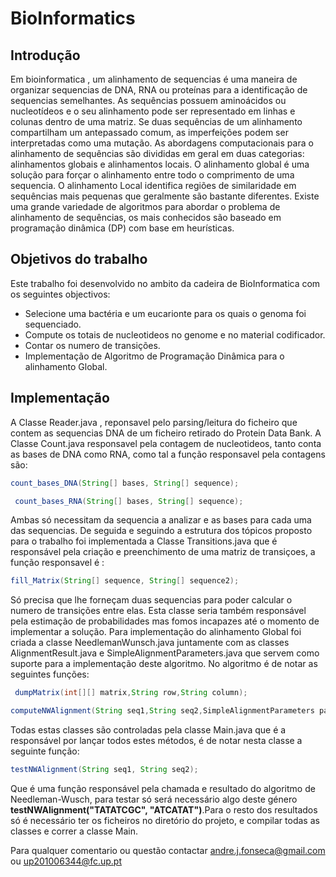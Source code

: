 # BioInformatics
## Introdução
Em bioinformatica , um alinhamento de sequencias é uma maneira de organizar sequencias de DNA, RNA ou proteínas para a identificação de sequencias semelhantes.
As sequências possuem aminoácidos ou nucleotídeos e o seu alinhamento pode ser representado em linhas e colunas dentro de uma matriz. 
Se duas sequências de um alinhamento compartilham um antepassado comum, as imperfeições podem ser interpretadas como uma mutação.
As abordagens computacionais para o alinhamento de sequências são divididas em geral em duas categorias: alinhamentos globais e alinhamentos locais. O alinhamento global é uma solução para forçar o alinhamento entre todo o comprimento de uma sequencia. O alinhamento Local identifica regiões de similaridade em sequências mais pequenas que geralmente são bastante diferentes.
Existe uma grande variedade de algoritmos para abordar o problema de alinhamento de sequências, os mais conhecidos são baseado em programação dinâmica (DP) com base em heurísticas.

## Objetivos do trabalho
Este trabalho foi desenvolvido no ambito da cadeira de BioInformatica com os seguintes objectivos:

  * Selecione uma bactéria e um eucarionte para os quais o genoma foi sequenciado.
  * Compute os totais de nucleotideos no genome e no material codificador.
  * Contar os numero de transições.
  * Implementação de Algoritmo de Programação Dinâmica para o alinhamento Global.
  
## Implementação 
A Classe Reader.java , reponsavel pelo parsing/leitura do ficheiro que contem as sequencias DNA de um ficheiro retirado do Protein Data Bank.
A Classe Count.java responsavel pela contagem de nucleotideos, tanto conta as bases de DNA como RNA, como tal a função responsavel pela contagens são: 

  ```java 
  count_bases_DNA(String[] bases, String[] sequence);
  ```
  
   ```java 
    count_bases_RNA(String[] bases, String[] sequence); 
   ```
  
Ambas só necessitam da sequencia a analizar e as bases para cada uma das sequencias.
De seguida e seguindo a estrutura dos tópicos proposto para o trabalho foi implementada a Classe Transitions.java que é responsável pela criação e preenchimento de uma matriz de transiçoes, a função responsavel é :
 
  ```java 
  fill_Matrix(String[] sequence, String[] sequence2); 
  ```
 
Só precisa que lhe forneçam duas sequencias para poder calcular o numero de transições entre elas.
Esta classe seria também responsável pela estimação de probabilidades mas fomos incapazes até o momento de implementar a solução.
Para implementação do alinhamento Global foi criada a classe NeedlemanWunsch.java juntamente com as classes AlignmentResult.java e SimpleAlignmentParameters.java que servem como suporte para a implementação deste algoritmo.
No algoritmo é de notar as seguintes funções:
  
  ```java 
   dumpMatrix(int[][] matrix,String row,String column);
   ```  
   
   ```java 
   computeNWAlignment(String seq1,String seq2,SimpleAlignmentParameters parameters); 
   ```
 
Todas estas classes são controladas pela classe Main.java que é a responsável por lançar todos estes métodos, é de notar nesta classe a seguinte função:

 ```java 
 testNWAlignment(String seq1, String seq2); 
 ```

Que é uma função responsável pela chamada e resultado do algoritmo de Needleman-Wusch, para testar só será necessário algo deste género **testNWAlignment("TATATCGC", "ATCATAT")**.Para o resto dos resultados só é necessário ter os ficheiros no diretório do projeto, e compilar todas as classes e correr a classe Main.

Para qualquer comentario ou questão contactar andre.j.fonseca@gmail.com ou up201006344@fc.up.pt 
